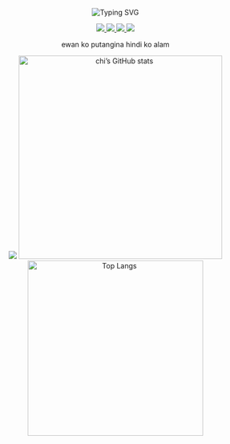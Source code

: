 <div align="center">
<p align="center">
  <img src="https://readme-typing-svg.demolab.com?font=Fira+Code&weight=600&size=22&pause=1000&color=00FF00&center=true&vCenter=true&width=435&lines=Hey!+I'm+pychii" alt="Typing SVG" />
</p>

<!--Social Links Badges: start-->

<a href="https://github.com/pychii">
  <img src="https://img.shields.io/badge/GitHub-181717.svg?style=for-the-badge&logo=GitHub&logoColor=white">
</a>
<a href="">
  <img src="https://img.shields.io/badge/LinkedIn-0A66C2.svg?style=for-the-badge&logo=LinkedIn&logoColor=white">
</a>
<a href="">
  <img src="https://img.shields.io/badge/Lichess-000000.svg?style=for-the-badge&logo=Lichess&logoColor=white">
</a>
<a href="">
  <img src="https://img.shields.io/badge/Goodreads-F3F1EA?style=for-the-badge&logo=goodreads&logoColor=372213">
</a>

<!--Social Links Badges: end-->

<p>ewan ko putangina hindi ko alam</p>

<!--About me: end-->

<!--Tech stack: start-->

<img src="https://skillicons.dev/icons?i=java,php,dart,python,kotlin,bash,md,html,css,js,mysql,postgres,laravel,vue,pinia,gradle,flutter,tailwind,alpinejs,git,github,firebase,heroku,androidstudio,vscode,vim,idea,ai,ps,linux&perline=15" />

<!--Tech stack: end-->

<!--Statistics: start-->

  <img alt="chi’s GitHub stats" width="406" src="https://github-readme-stats.vercel.app/api?username=pychii&custom_title=Github+Stats&bg_color=00000000&hide_border=true&show_icons=true&text_color=667799&title_color=388286&icon_color=388286">
  <img alt="Top Langs" width="350" src="https://github-readme-stats.vercel.app/api/top-langs/?username=pychii&layout=compact&hide_border=true&bg_color=00000000&text_color=667799&custom_title=Top+Languages&title_color=388286">
